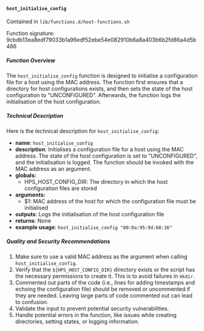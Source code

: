 #### `host_initialise_config`

Contained in `lib/functions.d/host-functions.sh`

Function signature: 9cbdb13ea8edf79033b1a96edf52ebe54e082910b6a8a403b6b2fd86a4d5b486

##### Function Overview

The `host_initialise_config` function is designed to initialise a configuration file for a host using the MAC address. The function first ensures that a directory for host configurations exists, and then sets the state of the host configuration to "UNCONFIGURED". Afterwards, the function logs the initialisation of the host configuration.

##### Technical Description

Here is the technical description for `host_initialise_config`:

- **name**: `host_initialise_config`
- **description**: Initialises a configuration file for a host using the MAC address. The state of the host configuration is set to "UNCONFIGURED", and the initialisation is logged. The function should be invoked with the MAC address as an argument.
- **globals:**
  - HPS_HOST_CONFIG_DIR: The directory in which the host configuration files are stored
- **arguments:** 
  - $1: MAC address of the host for which the configuration file must be initialised
- **outputs**: Logs the initialisation of the host configuration file
- **returns**: None
- **example usage**: `host_initialise_config "00:0a:95:9d:68:16"`

##### Quality and Security Recommendations

1. Make sure to use a valid MAC address as the argument when calling `host_initialise_config`.
2. Verify that the `${HPS_HOST_CONFIG_DIR}` directory exists or the script has the necessary permissions to create it. This is to avoid failures in `mkdir`.
3. Commented out parts of the code (i.e., lines for adding timestamps and echoing the configuration file) should be removed or uncommented if they are needed. Leaving large parts of code commented out can lead to confusion.
4. Validate the input to prevent potential security vulnerabilities.
5. Handle potential errors in the function, like issues while creating directories, setting states, or logging information.

